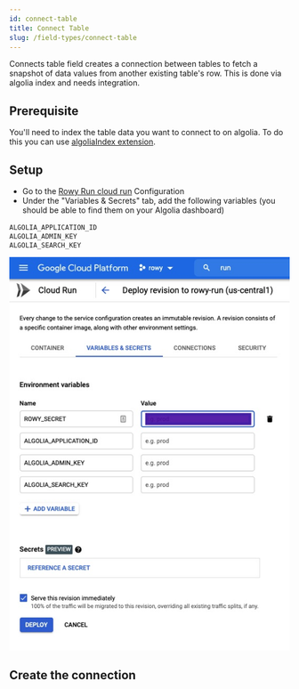 ```yaml
---
id: connect-table
title: Connect Table
slug: /field-types/connect-table
---
```


Connects table field creates a connection between tables to fetch a snapshot of data values from another existing table's row. This is done via algolia index and needs integration.

## Prerequisite

You'll need to index the table data you want to connect to on algolia. To do this you can use [algoliaIndex extension](../extensions/algolia-index).

## Setup

- Go to the [Rowy Run cloud run](https://console.cloud.google.com/run/deploy/us-central1/rowy-run?project=) Configuration
- Under the "Variables & Secrets" tab, add the following variables (you should be able to find them on your Algolia dashboard)

```
ALGOLIA_APPLICATION_ID
ALGOLIA_ADMIN_KEY
ALGOLIA_SEARCH_KEY
```

![Environment Variables](./assets/env-vars.jpg)

## Create the connection


